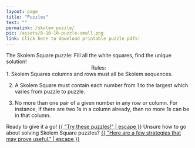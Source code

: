 ```yaml
---
layout: page
title: "Puzzles"
text: ""
permalink: /skolem_puzzle/
pic: /assets/8-10-10-puzzle-small.png
link: Click here to download printable puzzle pdfs!
---
```

<div class="page-wrap2">The Skolem Square puzzle: Fill all the white squares, find the unique solution!</div>

<div class="page-wrap2"><center>Rules:</center>
1. Skolem Squares columns and rows must all be Skolem sequences.

2. A Skolem Square must contain each number from 1 to the largest which varies from puzzle to puzzle.

3. No more than one pair of a given number in any row or column. For instance, if there are two 1s in a column already, then no more 1s can be in that column.
</div>

<div class="page-wrap0">Ready to give it a go!
<a class="page-link" href="{{ "/puzzle_printout/" | relative_url }}">{{ "Try these puzzles!" | escape }}</a>
Unsure how to go about solving Skolem Square puzzles?
<a class="page-link" href="{{ "/example/" | relative_url }}">{{ "Here are a few strategies that may prove useful." | escape }}</a>
</div>
